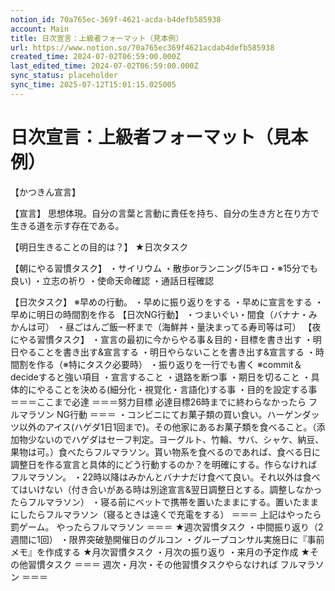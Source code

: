 ```yaml
---
notion_id: 70a765ec-369f-4621-acda-b4defb585938
account: Main
title: 日次宣言：上級者フォーマット（見本例）
url: https://www.notion.so/70a765ec369f4621acdab4defb585938
created_time: 2024-07-02T06:59:00.000Z
last_edited_time: 2024-07-02T06:59:00.000Z
sync_status: placeholder
sync_time: 2025-07-12T15:01:15.025005
---
```

# 日次宣言：上級者フォーマット（見本例）

【かつきん宣言】

【宣言】
思想体現。自分の言葉と言動に責任を持ち、自分の生き方と在り方で生きる道を示す存在である。

【明日生きることの目的は？】
★日次タスク

【朝にやる習慣タスク】
・サイリウム
・散歩orランニング(5キロ・※15分でも良い)
・立志の祈り
・使命天命確認
・通話日程確認

【日次タスク】
※早めの行動。
・早めに振り返りをする
・早めに宣言をする
・早めに明日の時間割を作る
【日次NG行動】
・つまいぐい・間食（バナナ・みかんは可）
・昼ごはんご飯一杯まで（海鮮丼・量決まってる寿司等は可）
【夜にやる習慣タスク】
・宣言の最初に今からやる事＆目的・目標を書き出す
・明日やることを書き出す&宣言する
・明日やらないことを書き出す&宣言する
・時間割を作る（※特にタスク必要時）
・振り返りを一行でも書く
※commit＆decideすると強い項目
・宣言すること
・退路を断つ事
・期日を切ること
・具体的にやることを決める(細分化・視覚化・言語化)する事
・目的を設定する事
＝＝＝ここまで必達
＝＝＝努力目標
必達目標26時までに終わらなかったら
フルマラソン
NG行動
＝＝＝
・コンビニにてお菓子類の買い食い。ハーゲンダッツ以外のアイス(ハゲダ1日1回まで)。その他家にあるお菓子類を食べること。（添加物少ないのでハゲダはセーフ判定。ヨーグルト、竹輪、サバ、シャケ、納豆、果物は可。）食べたらフルマラソン。貰い物系を食べるのであれば、食べる日に調整日を作る宣言と具体的にどう行動するのか？を明確にする。作らなければフルマラソン。
・22時以降はみかんとバナナだけ食べて良い。それ以外は食べてはいけない（付き合いがある時は別途宣言&翌日調整日とする。調整しなかったらフルマラソン）
・寝る前にベットで携帯を置いたままにする。置いたままにしたらフルマラソン（寝るときは遠くで充電をする）
＝＝＝
上記はやったら罰ゲーム。
やったらフルマラソン
＝＝＝
★週次習慣タスク
・中間振り返り（2週間に1回）
・限界突破塾開催日のグルコン
・グループコンサル実施日に『事前メモ』を作成する
★月次習慣タスク
・月次の振り返り
・来月の予定作成
★その他習慣タスク
＝＝＝
週次・月次・その他習慣タスクやらなければ
フルマラソン
＝＝＝